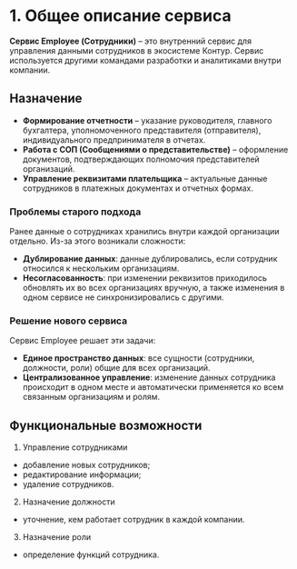# 1. Общее описание сервиса

**Сервис Employee (Сотрудники)** – это внутренний сервис для управления данными сотрудников в экосистеме Контур. Сервис используется другими командами разработки и аналитиками внутри компании.

## Назначение
* **Формирование отчетности** – указание руководителя, главного бухгалтера, уполномоченного представителя (отправителя), индивидуального предпринимателя в отчетах.
* **Работа с СОП (Сообщениями о представительстве)** – оформление документов, подтверждающих полномочия представителей организаций.
* **Управление реквизитами плательщика** – актуальные данные сотрудников в платежных документах и отчетных формах.
### Проблемы старого подхода
Ранее данные о сотрудниках хранились внутри каждой организации отдельно. Из-за этого возникали сложности:
* **Дублирование данных**: данные дублировались, если сотрудник относился к нескольким организациям.
* **Несогласованность**: при изменении реквизитов приходилось обновлять их во всех организациях вручную, а также изменения в одном сервисе не синхронизировались с другими.

### Решение нового сервиса
Сервис Employee решает эти задачи:
* **Единое пространство данных**: все сущности (сотрудники, должности, роли) общие для всех организаций.
* **Централизованное управление**: изменение данных сотрудника происходит в одном месте и автоматически применяется ко всем связанным организациям и ролям.

## Функциональные возможности
1. Управление сотрудниками
  * добавление новых сотрудников;  
  * редактирование информации;  
  * удаление сотрудников.  
2. Назначение должности
  * уточнение, кем работает сотрудник в каждой компании.
3. Назначение роли
  * определение функций сотрудника.
